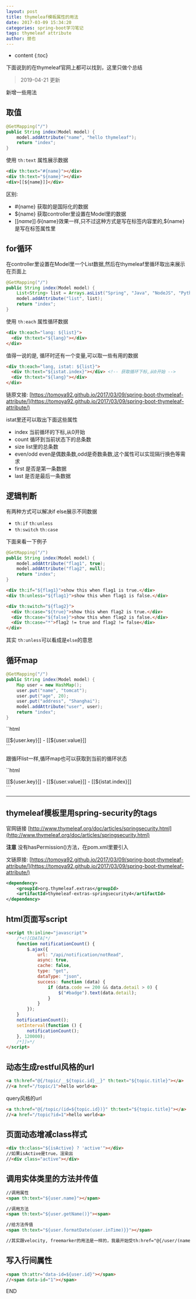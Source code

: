 ```yaml
---
layout: post
title: thymeleaf模板属性的用法
date: 2017-03-09 15:34:20
categories: spring-boot学习笔记
tags: thymeleaf attribute
author: 朋也
---
```


* content
{:toc}

下面说到的在thymeleaf官网上都可以找到，这里只做个总结

> 2019-04-21 更新

新增一些用法

## 取值

```java
@GetMapping("/")
public String index(Model model) {
    model.addAttribute("name", "hello thymeleaf");
    return "index";
}
```

使用 `th:text` 属性展示数据

```html
<div th:text="#{name}"></div>
<div th:text="${name}"></div>
<div>[[${name}]]</div>
```

区别:





- #{name} 获取的是国际化的数据
- ${name} 获取controller里设置在Model里的数据
- [[${name}]] 与${name}效果一样,只不过这种方式是写在标签内容里的,${name} 是写在标签属性里

## for循环

在controller里设置在Model里一个List数据,然后在thymeleaf里循环取出来展示在页面上

```java
@GetMapping("/")
public String index(Model model) {
    List<String> list = Arrays.asList("Spring", "Java", "NodeJS", "Python");
    model.addAttribute("list", list);
    return "index";
}
```

使用 `th:each` 属性循环数据

```html
<div th:each="lang: ${list}">
  <div th:text="${lang}"></div>
</div>
```

值得一说的是, 循环时还有一个变量,可以取一些有用的数据

```html
<div th:each="lang, istat: ${list}">
  <div th:text="${istat.index}"></div> <!-- 获取循环下标,从0开始 -->
  <div th:text="${lang}"></div>
</div>
```

链原文接: [https://tomoya92.github.io/2017/03/09/spring-boot-thymeleaf-attribute/](https://tomoya92.github.io/2017/03/09/spring-boot-thymeleaf-attribute/)

istat里还可以取出下面这些属性

- index      当前循环的下标,从0开始
- count      循环到当前状态下的总条数
- size       list里的总条数
- even/odd   even是偶数条数,odd是奇数条数,这个属性可以实现隔行换色等需求
- first      是否是第一条数据
- last       是否是最后一条数据

## 逻辑判断

有两种方式可以解决if else展示不同数据

- `th:if` `th:unless`
- `th:switch` `th:case`

下面来看一下例子

```java
@GetMapping("/")
public String index(Model model) {
    model.addAttribute("flag1", true);
    model.addAttribute("flag2", null);
    return "index";
}
```

```html
<div th:if="${flag1}">show this when flag1 is true.</div>
<div th:unless="${flag1}">show this when flag1 is false.</div>

<div th:switch="${flag2}">
  <div th:case="${true}">show this when flag2 is true.</div>
  <div th:case="${false}">show this when flag2 is false.</div>
  <div th:case="*">flag2 != true and flag2 != false</div>
</div>
```

其实 `th:unless`可以看成是`else`的意思

## 循环map

```java
@GetMapping("/")
public String index(Model model) {
    Map user = new HashMap();
    user.put("name", "tomcat");
    user.put("age", 20);
    user.put("address", "Shanghai");
    model.addAttribute("user", user);
    return "index";
}
```

``html
<div th:each="user: ${user}">[[${user.key}]] - [[${user.value}]]</div>
```

跟循环list一样,循环map也可以获取到当前的循环状态

``html
<div th:each="user, istat: ${user}">[[${user.key}]] - [[${user.value}]] - [[${istat.index}]]</div>
```

----

## thymeleaf模板里用spring-security的tags

官网链接 [http://www.thymeleaf.org/doc/articles/springsecurity.html](http://www.thymeleaf.org/doc/articles/springsecurity.html)

**注意** 没有hasPermission()方法，在pom.xml里要引入

文链原接: [https://tomoya92.github.io/2017/03/09/spring-boot-thymeleaf-attribute/](https://tomoya92.github.io/2017/03/09/spring-boot-thymeleaf-attribute/)

```xml
<dependency>
    <groupId>org.thymeleaf.extras</groupId>
    <artifactId>thymeleaf-extras-springsecurity4</artifactId>
</dependency>
```

## html页面写script

```html
<script th:inline="javascript">
    /*<![CDATA[*/
    function notificationCount() {
        $.ajax({
            url: "/api/notification/notRead",
            async: true,
            cache: false,
            type: "get",
            dataType: "json",
            success: function (data) {
                if (data.code == 200 && data.detail > 0) {
                    $("#badge").text(data.detail);
                }
            }
        });
    }
    notificationCount();
    setInterval(function () {
        notificationCount();
    }, 120000);
    /*]]>*/
</script>
```

## 动态生成restful风格的url

```html
<a th:href="@{/topic/__${topic.id}__}" th:text="${topic.title}"></a>
//<a href="/topic/1">hello world<a>
```

query风格的url

```html
<a th:href="@{/topic/(id=${topic.id})}" th:text="${topic.title}"></a>
//<a href="/topic?id=1">hello world<a>
```

## 页面动态增减class样式

```html
<div th:class="${isActive} ? 'active'"></div>
//如果isActive是true，渲染出
//<div class="active"></div>
```

## 调用实体类里的方法并传值

```html
//调用属性
<span th:text="${user.name}"></span>

//调用方法
<span th:text="${user.getName()}"><span>

//给方法传值
<span th:text="${user.formatDate(user.inTime)}}"></span>

//其实跟velocity, freemarker的用法是一样的，我最开始受th:href="@{/user/(name=${user.name})}"的影响，给弄错了，还以为不支持呢。。
```

## 写入行间属性

```html
<span th:attr="data-id=${user.id}"></span>
//<span data-id="1"></span>
```

END

